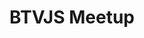 ---
title: BTVJS Meetup
description: "Chris Frank will be at the Burlington Vermont JavaScript Meetup to host a workshop. In this workshop, we’ll start from scratch building a fully-featured cloud-enabled React Native iOS application, implementing features like user sign-up & sign-in, a managed GraphQL API with user authorization & fine-grained access control, image storage, & we’ll host the app on AWS. We’ll also learn how to implement & interact with serverless functions working with AWS Amplify and Expo."
href: https://www.meetup.com/VTCode/events/261817655/?_xtd=gqFyqTE5ODQ4OTI3N6FwpmlwaG9uZQ&from=ref
avatar: ./btvjs.png
attendantIds:
  - chris-frank
country: USA
city: Burlington VT
---